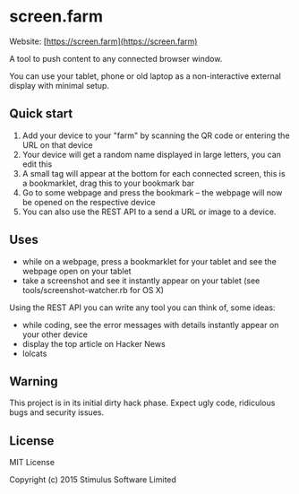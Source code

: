 # screen.farm

Website: [https://screen.farm](https://screen.farm)

A tool to push content to any connected browser window.

You can use your tablet, phone or old laptop as a non-interactive external display
with minimal setup.

## Quick start

1.  Add your device to your "farm" by scanning the QR code or entering the URL on that device
2.  Your device will get a random name displayed in large letters, you can edit this
3.  A small tag will appear at the bottom for each connected screen, this is a bookmarklet, drag this to your bookmark bar
4.  Go to some webpage and press the bookmark – the webpage will now be opened on the respective device
5.  You can also use the REST API to a send a URL or image to a device.

## Uses

* while on a webpage, press a bookmarklet for your tablet and see the
  webpage open on your tablet
* take a screenshot and see it instantly appear on your tablet (see
  tools/screenshot-watcher.rb for OS X)

Using the REST API you can write any tool you can think of, some ideas:

* while coding, see the error messages with details
  instantly appear on your other device
* display the top article on Hacker News
* lolcats

## Warning

This project is in its initial dirty hack phase. Expect ugly code,
ridiculous bugs and security issues.

## License

MIT License

Copyright (c) 2015 Stimulus Software Limited

